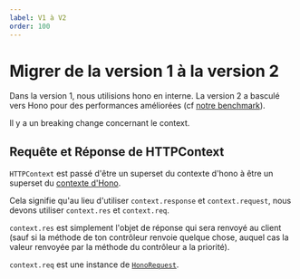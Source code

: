 ```yaml
---
label: V1 à V2
order: 100
---
```



# Migrer de la version 1 à la version 2

Dans la version 1, nous utilisions hono en interne. La version 2 a basculé vers Hono pour des performances améliorées (cf [notre benchmark](https://quickchart.io/chart/render/sf-adcfeec7-78bc-43c6-9019-09c18ae3bd48)).

Il y a un breaking change concernant le context.

## Requête et Réponse de HTTPContext

`HTTPContext` est passé d'être un superset du contexte d'hono à être un superset du [contexte d'Hono](https://hono.dev/api/context).

Cela signifie qu'au lieu d'utiliser `context.response` et `context.request`, nous devons utiliser `context.res` et `context.req`.

`context.res` est simplement l'objet de réponse qui sera renvoyé au client (sauf si la méthode de ton contrôleur renvoie quelque chose, auquel cas la valeur renvoyée par la méthode du contrôleur a la priorité).

`context.req` est une instance de [`HonoRequest`](https://hono.dev/api/request).